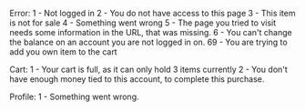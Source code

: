 Error:
1 - Not logged in
2 - You do not have access to this page
3 - This item is not for sale
4 - Something went wrong
5 - The page you tried to visit needs some information in the URL, that was missing.
6 - You can't change the balance on an account you are not logged in on.
69 - You are trying to add you own item to the cart

Cart:
1 - Your cart is full, as it can only hold 3 items currently
2 - You don't have enough money tied to this account, to complete this purchase.

Profile:
1 - Something went wrong.
